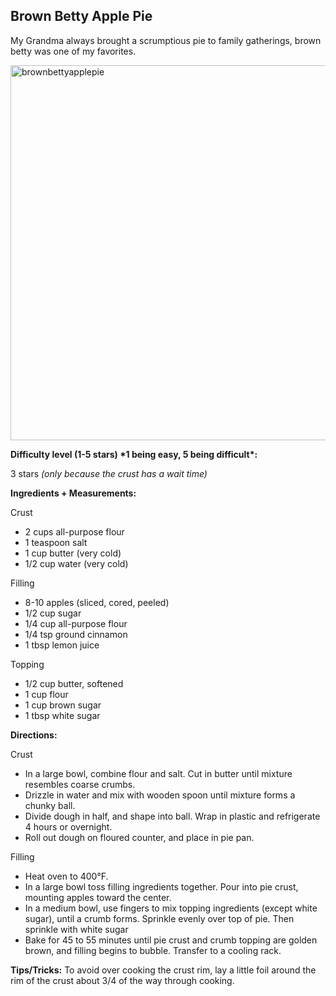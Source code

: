 ## Brown Betty Apple Pie ## 

My Grandma always brought a scrumptious pie to family gatherings, brown betty was one of my favorites.

 <img width="600" alt="brownbettyapplepie" src="https://user-images.githubusercontent.com/464067/213494460-3a5d3712-bb7d-43f6-9a4c-c46df129244a.png">

 

**Difficulty level (1-5 stars) \*1 being easy, 5 being difficult\*:**

3 stars _(only because the crust has a wait time)_

 

**Ingredients + Measurements:**

Crust

*   2 cups all-purpose flour
*   1 teaspoon salt
*   1 cup butter (very cold)
*   1/2 cup water (very cold)


Filling

*   8-10 apples (sliced, cored, peeled)
*   1/2 cup sugar
*   1/4 cup all-purpose flour
*   1/4 tsp ground cinnamon
*   1 tbsp lemon juice

  

Topping

*   1/2 cup butter, softened
*   1 cup flour
*   1 cup brown sugar
*   1 tbsp white sugar

**Directions:**

  

Crust

*   In a large bowl, combine flour and salt. Cut in butter until mixture resembles coarse crumbs. 
*   Drizzle in water and mix with wooden spoon until mixture forms a chunky ball.
*   Divide dough in half, and shape into ball. Wrap in plastic and refrigerate 4 hours or overnight.
*   Roll out dough on floured counter, and place in pie pan.

  

Filling

*   Heat oven to 400°F.
*   In a large bowl toss filling ingredients together. Pour into pie crust, mounting apples toward the center.
*   In a medium bowl, use fingers to mix topping ingredients (except white sugar), until a crumb forms. Sprinkle evenly over top of pie. Then sprinkle with white sugar
*   Bake for 45 to 55 minutes until pie crust and crumb topping are golden brown, and filling begins to bubble. Transfer to a cooling rack.


**Tips/Tricks:**
To avoid over cooking the crust rim, lay a little foil around the rim of the crust about 3/4 of the way through cooking.

